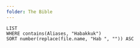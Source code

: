 ```yaml
---
folder: The Bible
---
```


```dataview
LIST 
WHERE contains(Aliases, "Habakkuk")
SORT number(replace(file.name, "Hab ", "")) ASC
```
 
